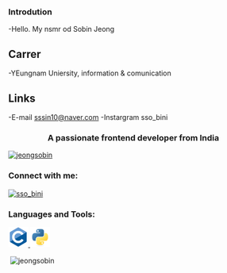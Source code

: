 ### Introdution
-Hello. My nsmr od Sobin Jeong

## Carrer
-YEungnam Uniersity, information & comunication

## Links
-E-mail sssin10@naver.com
-Instargram sso_bini

<h3 align="center">A passionate frontend developer from India</h3>

<p align="left"> <a href="https://github.com/ryo-ma/github-profile-trophy"><img src="https://github-profile-trophy.vercel.app/?username=jeongsobin" alt="jeongsobin" /></a> </p>

<h3 align="left">Connect with me:</h3>
<p align="left">
<a href="https://instagram.com/sso_bini" target="blank"><img align="center" src="https://raw.githubusercontent.com/rahuldkjain/github-profile-readme-generator/master/src/images/icons/Social/instagram.svg" alt="sso_bini" height="30" width="40" /></a>
</p>

<h3 align="left">Languages and Tools:</h3>
<p align="left"> <a href="https://www.cprogramming.com/" target="_blank" rel="noreferrer"> <img src="https://raw.githubusercontent.com/devicons/devicon/master/icons/c/c-original.svg" alt="c" width="40" height="40"/> </a> <a href="https://www.python.org" target="_blank" rel="noreferrer"> <img src="https://raw.githubusercontent.com/devicons/devicon/master/icons/python/python-original.svg" alt="python" width="40" height="40"/> </a> </p>

<p>&nbsp;<img align="center" src="https://github-readme-stats.vercel.app/api?username=jeongsobin&show_icons=true&locale=en" alt="jeongsobin" /></p>

